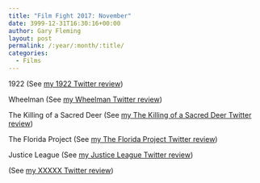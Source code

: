 ```yaml
---
title: "Film Fight 2017: November"
date: 3999-12-31T16:30:16+00:00
author: Gary Fleming
layout: post
permalink: /:year/:month/:title/
categories:
  - Films
---
```


1922 (See [my 1922 Twitter review](https://twitter.com/garyfleming/status/926842962180493312))

Wheelman (See [my Wheelman Twitter review](https://twitter.com/garyfleming/status/927588568981278720))

The Killing of a Sacred Deer (See [my The Killing of a Sacred Deer Twitter review](https://twitter.com/garyfleming/status/927589255500697600))

The Florida Project (See [my The Florida Project Twitter review](https://twitter.com/garyfleming/status/929783555634487297))

Justice League (See [my Justice League Twitter review](https://twitter.com/garyfleming/status/934821081025843200))

(See [my XXXXX Twitter review]())

